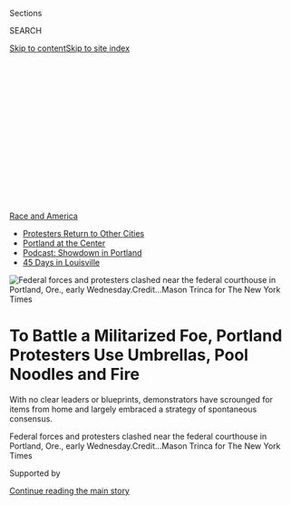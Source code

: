 <div id="app">

<div>

<div>

<div>

<div class="NYTAppHideMasthead css-ikk3s8 e1suatyy0">

<div class="section css-133zg39 e1suatyy2">

<div class="css-eph4ug er09x8g0">

<div class="css-6n7j50">

</div>

<span class="css-1dv1kvn">Sections</span>

<div class="css-10488qs">

<span class="css-1dv1kvn">SEARCH</span>

</div>

[Skip to content](#site-content)[Skip to site
index](#site-index)

</div>

<div class="css-10698na e1huz5gh0">

</div>

</div>

</div>

</div>

<div data-aria-hidden="false">

<div id="site-content" data-role="main">

<div>

<div class="css-1aor85t" style="opacity:0.000000001;z-index:-1;visibility:hidden">

<div class="css-1hqnpie">

<div class="css-epjblv">

<span class="css-17xtcya">[U.S.](/section/us)</span><span class="css-x15j1o">|</span><span class="css-fwqvlz">To
Battle a Militarized Foe, Portland Protesters Use Umbrellas, Pool
Noodles and
Fire</span>

</div>

<div class="css-k008qs">

<div class="css-1iwv8en">

<span class="css-18z7m18"></span>

<div>

</div>

</div>

<span class="css-1n6z4y">https://nyti.ms/3jt08pN</span>

<div class="css-1705lsu">

<div class="css-4xjgmj">

<div class="css-4skfbu" data-role="toolbar" data-aria-label="Social Media Share buttons, Save button, and Comments Panel with current comment count" data-testid="share-tools">

  - 
  - 
  - 
  - 
    
    <div class="css-6n7j50">
    
    </div>

  - 
  - 

</div>

</div>

</div>

</div>

</div>

</div>

<div id="NYT_TOP_BANNER_REGION" class="css-11qgg8s">

<div>

<div id="styln-prism-menu-1590763508878" class="section interactive-content interactive-size-medium css-1du2ztb">

<div class="css-17ih8de interactive-body">

<div id="scroll-container" class="css-1gj85ro">

[<span class="styln-title-wrap"><span class="css-1pje3qr">Race
and</span><span class="css-1pje3qr">
America</span></span>](https://www.nytimes.com/news-event/george-floyd-protests-minneapolis-new-york-los-angeles?action=click&pgtype=Article&state=default&region=TOP_BANNER&context=storylines_menu)

  - [Protesters Return to Other
    Cities](https://www.nytimes.com/2020/07/26/us/protests-portland-seattle-trump.html?action=click&pgtype=Article&state=default&region=TOP_BANNER&context=storylines_menu)
  - [Portland at the
    Center](https://www.nytimes.com/2020/07/24/us/portland-oregon-protests-white-race.html?action=click&pgtype=Article&state=default&region=TOP_BANNER&context=storylines_menu)
  - [Podcast: Showdown in
    Portland](https://www.nytimes.com/2020/07/23/podcasts/the-daily/portland-protests.html?action=click&pgtype=Article&state=default&region=TOP_BANNER&context=storylines_menu)
  - [45 Days in
    Louisville](https://www.nytimes.com/interactive/2020/07/16/us/black-lives-matter-protests-louisville-breonna-taylor.html?action=click&pgtype=Article&state=default&region=TOP_BANNER&context=storylines_menu)

</div>

</div>

</div>

</div>

</div>

<div id="fullBleedHeaderContent">

<div class="css-9fsmc8">

![<span class="css-16f3y1r e13ogyst0" data-aria-hidden="true">Federal
forces and protesters clashed near the federal courthouse in Portland,
Ore., early
Wednesday.</span><span class="css-cnj6d5 e1z0qqy90" itemprop="copyrightHolder"><span class="css-1ly73wi e1tej78p0">Credit...</span><span><span>Mason
Trinca for The New York
Times</span></span></span>](https://static01.nyt.com/images/2020/07/22/us/22portland-tactics02/merlin_174824010_af4dff3f-946f-4425-8e7e-cd15432c80bb-articleLarge.jpg?quality=75&auto=webp&disable=upscale)

</div>

<div class="css-1aqq9tq">

<div class="css-1vkm6nb ehdk2mb0">

# To Battle a Militarized Foe, Portland Protesters Use Umbrellas, Pool Noodles and Fire

</div>

With no clear leaders or blueprints, demonstrators have scrounged for
items from home and largely embraced a strategy of spontaneous
consensus.

</div>

<div class="css-nwzfg5 e1gnum310">

<span class="css-1f9pvn2 us">Federal forces and protesters clashed near
the federal courthouse in Portland, Ore., early
Wednesday.</span><span class="css-cnj6d5 e1z0qqy90" itemprop="copyrightHolder"><span class="css-1ly73wi e1tej78p0">Credit...</span><span><span>Mason
Trinca for The New York Times</span></span></span>

</div>

<div id="sponsor-wrapper" class="css-1hyfx7x">

<div id="sponsor-slug" class="css-19vbshk">

Supported by

</div>

[Continue reading the main
story](#after-sponsor)

<div id="sponsor" class="ad sponsor-wrapper" style="text-align:center;height:100%;display:block">

</div>

<div id="after-sponsor">

</div>

</div>

<div class="css-1wx1auc e1gnum311">

<div class="css-18e8msd">

<div class="css-pdw9fk epjyd6m0">

<div class="css-1txwxcy ey68jwv0" data-aria-hidden="true">

[![Mike
Baker](https://static01.nyt.com/images/2020/05/19/reader-center/author-mike-baker/author-mike-baker-thumbLarge.png
"Mike Baker")](https://www.nytimes.com/by/mike-baker)[![Thomas
Fuller](https://static01.nyt.com/images/2018/06/12/multimedia/author-thomas-fuller/author-thomas-fuller-thumbLarge.png
"Thomas Fuller")](https://www.nytimes.com/by/thomas-fuller)

</div>

<div class="css-1baulvz">

By [<span class="css-1baulvz" itemprop="name">Mike
Baker</span>](https://www.nytimes.com/by/mike-baker) and
[<span class="css-1baulvz last-byline" itemprop="name">Thomas
Fuller</span>](https://www.nytimes.com/by/thomas-fuller)

</div>

</div>

  - 
    
    <div class="css-ld3wwf e16638kd2">
    
    Published July 22, 2020Updated July 24,
    2020
    
    </div>

  - 
    
    <div class="css-4xjgmj">
    
    <div class="css-pvvomx" data-role="toolbar" data-aria-label="Social Media Share buttons, Save button, and Comments Panel with current comment count" data-testid="share-tools">
    
      - 
      - 
      - 
      - 
        
        <div class="css-6n7j50">
        
        </div>
    
      - 
      - 
    
    </div>
    
    </div>

</div>

</div>

</div>

<div class="section meteredContent css-1r7ky0e" name="articleBody" itemprop="articleBody">

<div class="css-1fanzo5 StoryBodyCompanionColumn">

<div class="css-53u6y8">

PORTLAND, Ore. — Shields were made of pool noodles, umbrellas and sleds.
The body armor was pieced together with bicycle helmets and football
pads. The weapons included water bottles and cigarette lighters.

Facing federal forces who came to
[Portland](https://www.nytimes.com/article/portland-protests-explained-protesters.html)
to subdue them, many of the city’s
[protesters](https://www.nytimes.com/interactive/2020/07/22/us/portland-protests.html)
have taken to the streets this week with items scrounged from home. Then
they have assembled at the federal courthouse each night with sometimes
starkly different visions of how to put their tools to use.

In 55 consecutive [nights of protest in
Portland](https://www.nytimes.com/2020/07/23/upshot/trump-portland.html),
no two have been alike. The protests began on May 29, after the killing
of [George
Floyd](https://www.nytimes.com/article/george-floyd-who-is.html) in
police custody in Minneapolis. They have continued ever since, night
after night, and they show no signs of letting up.

</div>

</div>

<div>

</div>

<div class="css-1fanzo5 StoryBodyCompanionColumn">

<div class="css-53u6y8">

With no clear leaders or blueprints, the demonstrators have largely
embraced a strategy of spontaneous consensus, which follows the whims of
the crowd and, sometimes, the resolutions of their internal
disagreements — such as whether fire is an appropriate addition to their
protest.

</div>

</div>

<div class="css-1fanzo5 StoryBodyCompanionColumn">

<div class="css-53u6y8">

“It’s really organic and non-centralized,” said Luke Meyer, who walked
through the streets overnight with a plywood shield. “You almost vote
with your actions.”

For weeks, city officials who have been the target of much of the ire
have been unable to find a way to bring the demonstrations to an end.
Now those protesters are giving grief to federal agents who were
assigned to maintain calm in the city but have instead watched the
number of protesters outside the federal courthouse swell into the
thousands.

</div>

</div>

![<span class="css-16f3y1r e13ogyst0">Chaotic scenes continued to play
out in Portland, Ore., early Wednesday amid the growing backlash to the
presence of camouflaged federal
agents.</span><span class="css-cch8ym"><span class="css-1dv1kvn">Credit</span><span class="css-cnj6d5 e1z0qqy90" itemprop="copyrightHolder"><span class="css-1ly73wi e1tej78p0">Credit...</span><span>Mason
Trinca for The New York
Times</span></span></span>](https://static01.nyt.com/images/2020/07/22/us/22portland-tactics01/merlin_174824037_756322f0-b4f0-4faf-b923-092682898cf0-videoSixteenByNine3000.jpg)

<div class="css-1fanzo5 StoryBodyCompanionColumn">

<div class="css-53u6y8">

“Whose streets?” they shout, in one of their signature chants. “Our
streets. Whose lives matter? Black lives matter.”

</div>

</div>

<div class="css-1fanzo5 StoryBodyCompanionColumn">

<div class="css-53u6y8">

The protests have drawn diverse crowds, including teenagers,
grandmothers, longtime activists and those joining the fray for the
first time.

</div>

</div>

<div>

</div>

<div class="css-1fanzo5 StoryBodyCompanionColumn">

<div class="css-53u6y8">

In the early morning hours on Wednesday, protesters used a range of
tactics. While some spent their time chanting, dancing or locking arms,
others slowly chipped away at the temporary wooden facade of the
courthouse building, eventually pulling away a whole panel to expose an
entryway. Some used lasers or bright lights to shine at holes from which
federal officers sometimes fire projectiles into the crowd. Others
dragged in barricades to cover the building’s entrances.

</div>

</div>

<div class="css-79elbk" data-testid="photoviewer-wrapper">

<div class="css-z3e15g" data-testid="photoviewer-wrapper-hidden">

</div>

<div class="css-1a48zt4 ehw59r15" data-testid="photoviewer-children">

![<span class="css-16f3y1r e13ogyst0" data-aria-hidden="true">Federal
forces have sent tear gas and less-lethal munitions flying into crowds
of people defending themselves with shields made out of pool noodles or
repurposed
barrels.</span><span class="css-cnj6d5 e1z0qqy90" itemprop="copyrightHolder"><span class="css-1ly73wi e1tej78p0">Credit...</span><span>Mason
Trinca for The New York
Times</span></span>](https://static01.nyt.com/images/2020/07/22/us/22portland-tactics03/22portland-tactics03-articleLarge.jpg?quality=75&auto=webp&disable=upscale)

</div>

</div>

<div class="css-1fanzo5 StoryBodyCompanionColumn">

<div class="css-53u6y8">

At one point during the protests that raged from late Tuesday night into
Wednesday, federal agents rushed out of the courthouse and shoved a
group of mothers wearing matching yellow shirts as tear gas billowed
around them. In another moment, the agents knocked one protester down
onto a pole. After clearing a park, the agents rummaged through a
makeshift kitchen that has been used to feed the protesters, knocking
food and supplies to the ground.

Facing volleys of tear gas that left many coughing, the protesters
retreated up Main Street. But they soon regrouped and returned as the
authorities backed off. In an echo of the [“umbrella revolution” in Hong
Kong](https://www.nytimes.com/interactive/2014/10/01/world/asia/hong-kong-protest-photos.html),
protesters with shields and umbrellas took the front of the line to
protect themselves and others from the weaponry of federal forces in
tactical gear.

The authorities have accused protesters of at times using dangerous
methods, including launching projectiles from sling shots. In one of
dozens of arrests during the demonstrations, a protester was charged
recently with hitting an officer with a hammer.

</div>

</div>

<div class="css-1fanzo5 StoryBodyCompanionColumn">

<div class="css-53u6y8">

In court documents, the federal government has said protesters have
committed “vandalism, destruction of property, looting, arson and
assault.” A Molotov cocktail was thrown on May 28, according to court
papers, and security cameras on federal buildings have been vandalized.
One protester was accused of pushing a glass door on July 2, causing the
glass to break and injure a deputy marshal.

The federal efforts to confront the demonstrators in recent days were
often preceded by attempts by some protesters to light fires on the
facade of the federal courthouse, which has been boarded up with wood
that has been painted and targeted by
protesters.

</div>

</div>

<div class="css-79elbk" data-testid="photoviewer-wrapper">

<div class="css-z3e15g" data-testid="photoviewer-wrapper-hidden">

</div>

<div class="css-1a48zt4 ehw59r15" data-testid="photoviewer-children">

<div class="css-1xdhyk6 erfvjey0">

<span class="css-1ly73wi e1tej78p0">Image</span>

<div class="css-zjzyr8">

<div data-testid="lazyimage-container" style="height:257.77777777777777px">

</div>

</div>

</div>

<span class="css-16f3y1r e13ogyst0" data-aria-hidden="true">Protesters
and federal agents faced off outside the
courthouse.</span><span class="css-cnj6d5 e1z0qqy90" itemprop="copyrightHolder"><span class="css-1ly73wi e1tej78p0">Credit...</span><span>Mason
Trinca for The New York Times</span></span>

</div>

</div>

<div class="css-1fanzo5 StoryBodyCompanionColumn">

<div class="css-53u6y8">

On Wednesday morning, someone started trying to light a portion of the
facade but was blocked by another person. Later, a debate developed in
the crowd over whether to allow the fire, with one protester arguing
that being peaceful was the better route.

Megan Smith was among those who opposed the use of fire, saying she
douses any flames she encounters.

“I would prefer fires to be controlled,” Ms. Smith said. “I get it that
it’s how you get your anger out, but it makes it dangerous for everybody
else.”

In part, she said, starting a fire raises the risks for everyone because
it is clear that it will prompt federal officers to come out to confront
the crowds. And on Wednesday, it did just that.

</div>

</div>

<div class="css-1fanzo5 StoryBodyCompanionColumn">

<div class="css-53u6y8">

The federal authorities have seized on the lighting of fires as further
justification for their presence in Portland.

“Individuals trying to set fire to a building are no longer protesting,”
Chad F. Wolf, the acting secretary of homeland security, said at a news
conference on Tuesday. “They are criminals.”

Early on Tuesday morning protesters had lit bonfires in the streets
around the federal courthouse and tried to ignite the plywood protecting
the building. There were fewer fires at the protests early on Wednesday
morning.

“If we left tomorrow, they would burn that building down,” said Mr.
Wolf, who added that the agency was compiling video evidence of
protesters lighting
fires.

</div>

</div>

<div class="css-79elbk" data-testid="photoviewer-wrapper">

<div class="css-z3e15g" data-testid="photoviewer-wrapper-hidden">

</div>

<div class="css-1a48zt4 ehw59r15" data-testid="photoviewer-children">

<div class="css-1xdhyk6 erfvjey0">

<span class="css-1ly73wi e1tej78p0">Image</span>

<div class="css-zjzyr8">

<div data-testid="lazyimage-container" style="height:257.77777777777777px">

</div>

</div>

</div>

<span class="css-16f3y1r e13ogyst0" data-aria-hidden="true">Protesters
are giving grief to federal agents who were assigned to maintain calm in
the city but have instead watched the number of protesters outside the
federal courthouse swell into the
thousands.</span><span class="css-cnj6d5 e1z0qqy90" itemprop="copyrightHolder"><span class="css-1ly73wi e1tej78p0">Credit...</span><span>Mason
Trinca for The New York Times</span></span>

</div>

</div>

<div class="css-1fanzo5 StoryBodyCompanionColumn">

<div class="css-53u6y8">

Yet Mr. Wolf’s insistence that federal agents stay to protect federal
property — both the mayor of Portland and the governor of Oregon have
asked that the federal agents leave the state — is part of the dynamic
that is causing the protests to swell into the thousands.

Among the protesters on Tuesday night was Ronda Jordan, 63, who works as
a quality control officer for a company that makes granola bars. None of
her friends felt bold enough to attend the demonstrations, so she came
alone.

</div>

</div>

<div class="css-1fanzo5 StoryBodyCompanionColumn">

<div class="css-53u6y8">

“Frankly, I was afraid to come down here, too — the feds intimidate me,”
she said, clutching a sunflower as a symbol of peace. “But the more they
come at us with federal officers, the more people are going to come out
here.”

In recent days “Feds go home\!” has become a rallying cry for
protesters. Laurie Vandenburgh, a school counselor, and her daughter
Emily Vanlaningham, a social worker, said their presence was one of the
main reasons they joined the protests on Tuesday night.

“I’m personally upset that the feds are here,” Ms. Vandenburgh said.
“Our city is fine without them.”

Sergio Olmos contributed reporting.

</div>

</div>

<div>

</div>

</div>

<div>

</div>

<div>

</div>

<div>

</div>

<div>

<div id="bottom-wrapper" class="css-1ede5it">

<div id="bottom-slug" class="css-l9onyx">

Advertisement

</div>

[Continue reading the main
story](#after-bottom)

<div id="bottom" class="ad bottom-wrapper" style="text-align:center;height:100%;display:block;min-height:90px">

</div>

<div id="after-bottom">

</div>

</div>

</div>

</div>

</div>

## Site Index

<div>

</div>

## Site Information Navigation

  - [© <span>2020</span> <span>The New York Times
    Company</span>](https://help.nytimes.com/hc/en-us/articles/115014792127-Copyright-notice)

<!-- end list -->

  - [NYTCo](https://www.nytco.com/)
  - [Contact
    Us](https://help.nytimes.com/hc/en-us/articles/115015385887-Contact-Us)
  - [Work with us](https://www.nytco.com/careers/)
  - [Advertise](https://nytmediakit.com/)
  - [T Brand Studio](http://www.tbrandstudio.com/)
  - [Your Ad
    Choices](https://www.nytimes.com/privacy/cookie-policy#how-do-i-manage-trackers)
  - [Privacy](https://www.nytimes.com/privacy)
  - [Terms of
    Service](https://help.nytimes.com/hc/en-us/articles/115014893428-Terms-of-service)
  - [Terms of
    Sale](https://help.nytimes.com/hc/en-us/articles/115014893968-Terms-of-sale)
  - [Site
    Map](https://spiderbites.nytimes.com)
  - [Help](https://help.nytimes.com/hc/en-us)
  - [Subscriptions](https://www.nytimes.com/subscription?campaignId=37WXW)

</div>

</div>

</div>

</div>
